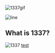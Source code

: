 ![1337gif](https://user-images.githubusercontent.com/61026156/151660954-74604431-5e44-4013-a93e-091f60fcb296.gif)

![line](https://user-images.githubusercontent.com/61026156/151661667-599a879e-58d8-4bc1-b127-efa12d5de048.png)
## What is 1337?

![1337](https://user-images.githubusercontent.com/61026156/151661210-4431e8c3-3e94-4de1-81d7-d2ae608ef57f.png)
[test](https://github.com/callmesword/Computer-Science-Projects/blob/main/README.md#what-is-1337)
